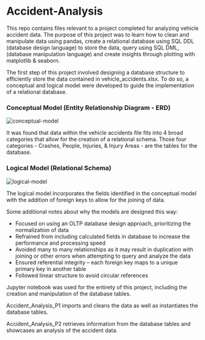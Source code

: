 # Accident-Analysis

This repo contains files relevant to a project completed for analyzing vehicle accident data.
The purpose of this project was to learn how to clean and manipulate data using pandas, create a relational 
database using SQL DDL (database design language) to store the data, query using SQL DML, (database manipulation language)
and create insights through plotting with matplotlib & seaborn.

The first step of this project involved designing a database structure to efficiently store the data contained in 
vehicle_accidents.xlsx. To do so, a conceptual and logical model were developed to guide the implementation of a 
relational database. 

### Conceptual Model (Entity Relationship Diagram - ERD)

![conceptual-model](https://github.com/zbiery/Accident-Analysis/assets/137420393/8873fb8e-6d33-4c99-bf31-6228b0d235fc)

It was found that data within the vehicle accidents file fits into 4 broad categories that allow for the creation
of a relational schema. Those four categories - Crashes, People, Injuries, & Injury Areas - are the tables for the
database.

### Logical Model (Relational Schema)

![logical-model](https://github.com/zbiery/Accident-Analysis/assets/137420393/139b3674-f651-4a4e-a44b-94f4b23bce57)

The logical model incorporates the fields identified in the conceptual model with the addition of foreign keys to allow for the joining of data. 

Some additional notes about why the models are designed this way:
* Focused on using an OLTP database design approach, prioritizing the normalization of data
* Refrained from including calculated fields in database to increase the performance and processing speed 
*	Avoided many to many relationships as it may result in duplication with joining or other errors when attempting to query and analyze the data
* Ensured referential integrity – each foreign key maps to a unique primary key in another table
* Followed linear structure to avoid circular references 

Jupyter notebook was used for the entirety of this project, including the creation and manipulation of the database tables.

Accident_Analysis_P1 imports and cleans the data as well as instantiates the database tables.

Accident_Analysis_P2 retrieves information from the database tables and showcases an analysis of the accident data.
